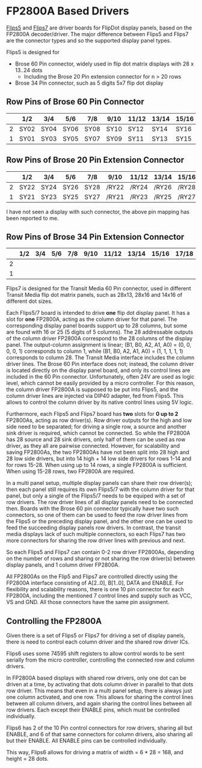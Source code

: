 # FP2800A Based Drivers

[Flips5](Flips5) and [Flips7](Flips7) are driver boards for FlipDot display panels,
based on the FP2800A decoder/driver.
The major difference between Flips5 and Flips7 are the connector types and so the supported display panel types.

Flips5 is designed for
* Brose 60 Pin connector, widely used in flip dot matrix displays with 28 x 13..24 dots
    * Including the Brose 20 Pin extension connector for n > 20 rows
* Brose 34 Pin connector, such as 5 digits 5x7 flip dot display

## Row Pins of Brose 60 Pin Connector

| |1/2 |3/4 |5/6 |7/8 |9/10|11/12|13/14|15/16|17/18|19/20|21/22|23/24|25/26|27/28|29/30|31/32|33/34|35/36|37/38|39/40|41/42|43/44|45/46|47/48|49/50|51/52|53/54|55/56|57/58|59/60|
|-|----|----|----|----|----|-----|-----|-----|-----|-----|-----|-----|-----|-----|-----|-----|-----|-----|-----|-----|-----|-----|-----|-----|-----|-----|-----|-----|-----|-----|
|2|SY02|SY04|SY06|SY08|SY10|SY12 |SY14 |SY16 |SY18 |SY20 |/RY2 |/RY4 |/RY6 |/RY8 |/RY10|/RY12|/RY14|/RY16|/RY18|/RY20|     |     |     |     |     |     |     |     |     |     |
|1|SY01|SY03|SY05|SY07|SY09|SY11 |SY13 |SY15 |SY17 |SY19 |/RY1 |/RY3 |/RY5 |/RY7 |/RY9 |/RY11|/RY13|/RY15|/RY17|/RY19|     |     |     |     |     |     |     |     |     |     |

## Row Pins of Brose 20 Pin Extension Connector

| |1/2 |3/4 |5/6 |7/8 |9/10 |11/12|13/14|15/16|17/18|19/20|
|-|----|----|----|----|-----|-----|-----|-----|-----|-----|
|2|SY22|SY24|SY26|SY28|/RY22|/RY24|/RY26|/RY28|     |     |
|1|SY21|SY23|SY25|SY27|/RY21|/RY23|/RY25|/RY27|     |     |

I have not seen a display with such connector, the above pin mapping has been reported to me.

## Row Pins of Brose 34 Pin Extension Connector

| |1/2 |3/4 |5/6 |7/8 |9/10|11/12|13/14|15/16|17/18|19/20|21/22|23/24|25/26|27/28|29/30|31/32|33/34|
|-|----|----|----|----|----|-----|-----|-----|-----|-----|-----|-----|-----|-----|-----|-----|-----|
|2|    |    |    |    |    |     |     |     |     |/RY1 |/RY2 |/RY3 |/RY4 |/RY5 |/RY6 |/RY7 |     |
|1|    |    |    |    |    |     |     |     |     |SY1  |SY2  |SY3  |SY4  |SY5  |SY6  |SY7  |     |

Flips7 is designed for the Transit Media 60 Pin connector, used in different Transit Media flip dot matrix panels,
such as 28x13, 28x16 and 14x16 of different dot sizes.

Each Flips5/7 board is intended to drive **one** flip dot display panel.
It has a slot for **one** FP2800A, acting as the column driver for that panel.
The corresponding display panel boards support up to 28 columns,
but some are found with 16 or 25 (5 digits of 5 columns).
The 28 addressable outputs of the column driver FP2800A correspond to the 28 columns of the display panel.
The output-column assignment is linear;
(B1, B0, A2, A1, A0) = (0, 0, 0, 0, 1) corresponds to column 1,
while (B1, B0, A2, A1, A0) = (1, 1, 1, 1, 1) corresponds to column 28.
The Transit Media interface includes the column driver lines.
The Brose 60 Pin interface does not; instead, the column driver is located directly on the display panel board,
and only its control lines are included in the 60 Pin connector.
Unfortunately, often 24V are used as logic level, which cannot be easily provided by a micro controller.
For this reason, the column driver FP2800A is supposed to be put into Flips5, and the column driver lines
are injected via DIP40 adapter, fed from Flips5.
This allows to control the column driver by its native control lines using 5V logic.

Furthermore, each Flips5 and Flips7 board has **two** slots for **0 up to 2** FP2800As, acting as row driver(s).
Row driver outputs for the high and low side need to be separated;
for driving a single row, a source and another sink driver is required, which cannot be connected.
So while the FP2800A has 28 source and 28 sink drivers, only half of them can be used as row driver,
as they all are pairwise connected.
However, for scalability and saving FP2800As, the two FP2800As have not been split into 28 high and 28 low side drivers,
but into 14 high + 14 low side drivers for rows 1-14 and for rows 15-28.
When using up to 14 rows, a single FP2800A is sufficient.
When using 15-28 rows, two FP2800A are required.

In a multi panel setup, multiple display panels can share their row driver(s);
then each panel still requires its own Flips5/7 with the column driver for that panel,
but only a single of the Flips5/7 needs to be equiped with a set of row drivers.
The row driver lines of all display panels need to be connected then.
Boards with the Brose 60 pin connector typically have two such connectors,
so one of them can be used to feed the row driver lines from the Flips5 or the preceding display panel,
and the other one can be used to feed the succeeding display panels row drivers.
In contrast, the transit media displays lack of such multiple connectors, so each Flips7 has two
more connectors for sharing the row driver lines with previous and next.

So each Flips5 and Flips7 can contain 0-2 row driver FP2800As, depending on the number of rows and sharing or not sharing
the row driver(s) between display panels, and 1 column driver FP2800A.

All FP2800As on the Flip5 and Flips7 are controlled directly using the FP2800A interface consisting of
A[2..0], B[1..0], DATA and ENABLE.
For flexibility and scalability reasons, there is one 10 pin connector for each FP2800A, including the mentioned
7 control lines and supply such as VCC, VS and GND.
All those connectors have the same pin assignment.

## Controlling the FP2800A

Given there is a set of Flips5 or Flips7 for driving a set of display panels,
there is need to control each column driver and the shared row driver ICs.

Flips6 uses some 74595 shift registers to allow control words to be sent serially from the micro controller,
controlling the connected row and column drivers.

In FP2800A based displays with shared row drivers, only one dot can be driven at a time,
by activating that dots column driver in parallel to that dots row driver.
This means that even in a multi panel setup, there is always just one column activated, and one row.
This allows for sharing the control lines between all column drivers, and again sharing the control
lines between all row drivers.
Each except their ENABLE pins, which must be controlled individually.

Flips6 has 2 of the 10 Pin control connectors for row drivers, sharing all but ENABLE,
and 6 of that same connectors for column drivers, also sharing all but their ENABLE.
All ENABLE pins can be controlled individually.

This way, Flips6 allows for driving a matrix of width = 6 * 28 = 168, and height = 28 dots.

